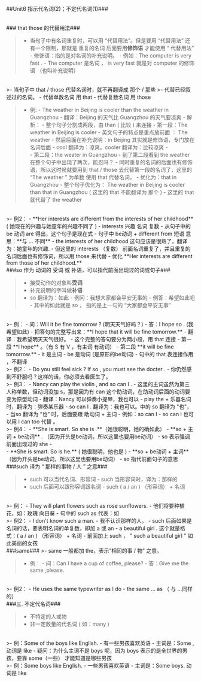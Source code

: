 ##Unit6 指示代名词(2)；不定代名词(1)###

<br/>
### that those 的代替用法###

>- 当句子中有名词重复时，可以用 “代替用法”。但是要用 “代替用法” 还有一个限制，那就是 重复的名词 后面要用**修饰语** 才能使用 “ 代替用法”
    - 修饰语：指的是对名词的补充说明。
        - 例如：The computer is very fast . 
            - The computer 是名词 ， is very fast 就是对 computer 的修饰语 （也叫补充说明）
<br/>
>- 当句子中 that / those 代替名词时，就不再翻译成 那个 / 那些
>- 代替已经叙述过的名词。
    - 代替单数名词 用 that
    - 代替复数名词 用 those
    
>- 例:
    - The weather in Beijing is cooler than the weather in Guangzhou
        - 翻译：Beijing 的天气比 Guangzhou 的天气要凉爽
        - 解析：
            - 整个句子分割成两段，由 than ( 比较 ) 来连接
            - 第一段：The weather in Beijing is cooler
                - 英文句子的特点是重点放前面 ： The weather
                - 然后后面在补充说明：in Beijing  其实就是修饰语，专门放在名词后面
                - cool 翻译为：凉爽。cooler 翻译为：比较凉爽
            - <br/>
            - 第二段：the weater in Guangzhou 
                - 到了第二段看到 the weather 在整个句子中出现了两次，能忍吗？
                - 同时重复的名词的后面也有修饰语，所以这时候就要用到 that / those 去代替第一段的名词了，这里的 “The weather ” 为单数 使用 that 代替名词，
                - 优化为：that in Guangzhou 
        - 整个句子优化为： The weather in Beijing is cooler than that in Guangzhou ( 这里的 that 不能翻译为 那个 )
            - 这里的 that 就代替了 the weather
            
<br/>
>- 例2：
    - **Her interests are different from the interests of her childhood** ( 她现在的兴趣与她童年的兴趣不同了 ) 
        - interests 兴趣 名词 复数
        - 从句子中的 be 动词 are 得出，这个句子是现在式
        - 句子中 be动词 + different from 短语 意思：**与 ... 不同**
        - the interests of her childhood 这句应该是很熟了，翻译为：她童年的兴趣.
            - 但这里的 interests （复数） 前面名词重复了，并且重复的名词后面也有修饰词，所以用 those 来代替
        - 优化 **Her interests are different from those of her childhood.**
        
        
<br/> 
###so 作为 动词的 受词 或 补语，可以指代前面出现过的词或句子###

>- 接受动作的对象叫**受词**
>- 补充说明的字叫做**补语** 
>- so 翻译为：如此 
    - 例问：我想大家都会平安无事的
    - 例答：希望如此吧
        - 其中的如此就是 so ， 指的是上一句的 “大家都会平安无事”
        
<br/>
>- 例：
    - 问：Will it be fine tomorrow ? (明天天气好吗？)
    - 答：I hope so .  (我希望如此)
        - 把答句的完整写出来：**I hope that it will be fine tomorrow.**
            - 翻译：我希望明天天气很好。
            - 这个完整的答句要分为两小段，用 that 连接
                - 第一段 **I hope** 。（有 S 有 V  ，有主词 有动词）
                - 第二段 **it will be fine tomorrow.**
                    - it 是主词
                    - be 是动词 (是原形的be动词)
                - 句中的 that 表连接作用 ，不翻译

<br/>
>- 例2：
    - Do you still feel sick ?  If so , you must see the docter .
        - 你仍然感到不舒服吗？这样的话，你必须去看医生了。
        
<br/>
>- 例3：
    - Nancy can play the violin , and so can I .
        - 这里的主词虽然为第三人称单数，但动词没加 s，那是因为有 can 这个助动词，在助动词后面的动词要变为原型动词
        - 翻译：Nancy 可以弹奏小提琴，我也可以
        - play the + 乐器名词 时，翻译为：弹奏某乐器
        - so can I . 翻译为：我也可以。中的 so 翻译为 "也"，
            - 当so 翻译为 “也” 时，后面要跟 助动词 + 主词
                - 例如：so can I
        - so can I 也可以用 I can too 代替 。
        
<br/>
>- 例4：
    - **She is smart. So she is .**（她很聪明，她的确如此）
        - **so + 主词 + be动词** . （因为开头是be动词，所以这里也要用be动词）
            - so 表示强调前面出现过的 she 
    - <br/>
    - **She is smart. So is he.** ( 她很聪明，他也是 )
        - **so + be动词 + 主词** （因为开头是be动词，所以这里也要用be动词）
            - so 指代前面句子的意思
    
<br/>
###such 译为 “ 那样的事物 / 人 ” 之意###

>- such 可以当代名词、形容词
    - such 当形容词时，译为：那样的
>- such 后面可以跟形容词跟名词
    - such ( a / an ) （形容词） + 名词

<br/>
>- 例：
    - They will plant flowers such as rose sunflowers.
        - 他们将要种植花，如：玫瑰 向日葵
        - 句中的 such as 代表：如

<br/>
>- 例2：
    - I don't know such a man.
        - 我不认识那样的人。
        - such 后面如果是名词的话，要表明名词的单复数，即加 a 或 an
        - a beautiful girl . 这个就是格式：( a / an ) （形容词） + 名词  
        - 前面加上 such ， " such a beautiful girl " 如此美丽的女孩
        
<br/>
###same###
>- same 一般都加 the，表示“相同的事 / 物” 之意。

>- 例：
    - 问：Can I have a cup of coffee, please? 
    - 答：Give me the same ,please.
    
<br/>
>- 例2：
    - He uses the same typewriter as I do
        - the same ... as （ 与 ...同样的）
        

<br/>
###三. 不定代名词###

>- 不特定的人或物
>- 非一定数量的代名词 ( 如：many )

<br/>
>- 例：Some of the boys like English.
    - 有一些男孩喜欢英语
    - 主词是：Some , 动词是 like
        - 疑问：为什么主词不是 boys 呢，因为 boys 表示的是全世界的男孩，要靠 some（一些） 才能知道是哪些男孩
        
<br/>
>- 例：Some boys like English.
    - 一些男孩喜欢英语
    - 主词是：Some boys.  动词是 like
    